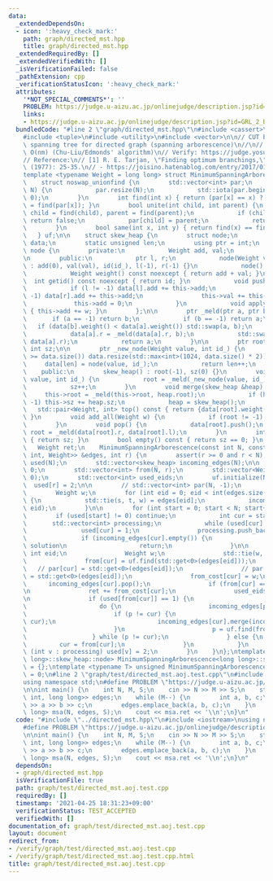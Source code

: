 ```yaml
---
data:
  _extendedDependsOn:
  - icon: ':heavy_check_mark:'
    path: graph/directed_mst.hpp
    title: graph/directed_mst.hpp
  _extendedRequiredBy: []
  _extendedVerifiedWith: []
  _isVerificationFailed: false
  _pathExtension: cpp
  _verificationStatusIcon: ':heavy_check_mark:'
  attributes:
    '*NOT_SPECIAL_COMMENTS*': ''
    PROBLEM: https://judge.u-aizu.ac.jp/onlinejudge/description.jsp?id=GRL_2_B
    links:
    - https://judge.u-aizu.ac.jp/onlinejudge/description.jsp?id=GRL_2_B
  bundledCode: "#line 2 \"graph/directed_mst.hpp\"\n#include <cassert>\n#include <numeric>\n\
    #include <tuple>\n#include <utility>\n#include <vector>\n\n// CUT begin\n// Minimum\
    \ spanning tree for directed graph (spanning arborescence)\n//\n// Complexity:\
    \ O(nm) (Chu-Liu/Edmonds' algorithm)\n// Verify: https://judge.yosupo.jp/problem/directedmst\n\
    // Reference:\n// [1] R. E. Tarjan, \"Finding optimum branchings,\" Networks 7.1\
    \ (1977): 25-35.\n// - https://joisino.hatenablog.com/entry/2017/01/11/230141\n\
    template <typename Weight = long long> struct MinimumSpanningArborescence {\n\
    \    struct noswap_unionfind {\n        std::vector<int> par;\n        void initialize(int\
    \ N) {\n            par.resize(N);\n            std::iota(par.begin(), par.end(),\
    \ 0);\n        }\n        int find(int x) { return (par[x] == x) ? x : par[x]\
    \ = find(par[x]); }\n        bool unite(int child, int parent) {\n           \
    \ child = find(child), parent = find(parent);\n            if (child == parent)\
    \ return false;\n            par[child] = parent;\n            return true;\n\
    \        }\n        bool same(int x, int y) { return find(x) == find(y); }\n \
    \   } uf;\n\n    struct skew_heap {\n        struct node;\n        static std::vector<node>\
    \ data;\n        static unsigned len;\n        using ptr = int;\n        struct\
    \ node {\n        private:\n            Weight add, val;\n            int id;\n\
    \n        public:\n            ptr l, r;\n            node(Weight val, int id_)\
    \ : add(0), val(val), id(id_), l(-1), r(-1) {}\n            node() = default;\n\
    \            Weight weight() const noexcept { return add + val; }\n          \
    \  int getid() const noexcept { return id; }\n            void push() {\n    \
    \            if (l != -1) data[l].add += this->add;\n                if (r !=\
    \ -1) data[r].add += this->add;\n                this->val += this->add;\n   \
    \             this->add = 0;\n            }\n            void apply(Weight w)\
    \ { this->add += w; }\n        };\n\n        ptr _meld(ptr a, ptr b) {\n     \
    \       if (a == -1) return b;\n            if (b == -1) return a;\n         \
    \   if (data[b].weight() < data[a].weight()) std::swap(a, b);\n            data[a].push();\n\
    \            data[a].r = _meld(data[a].r, b);\n            std::swap(data[a].l,\
    \ data[a].r);\n            return a;\n        }\n\n        ptr root;\n       \
    \ int sz;\n\n        ptr _new_node(Weight value, int id_) {\n            if (len\
    \ >= data.size()) data.resize(std::max<int>(1024, data.size() * 2));\n       \
    \     data[len] = node(value, id_);\n            return len++;\n        }\n\n\
    \    public:\n        skew_heap() : root(-1), sz(0) {}\n        void push(Weight\
    \ value, int id_) {\n            root = _meld(_new_node(value, id_), root);\n\
    \            sz++;\n        }\n        void merge(skew_heap &heap) {\n       \
    \     this->root = _meld(this->root, heap.root);\n            if (heap.root !=\
    \ -1) this->sz += heap.sz;\n            heap = skew_heap();\n        }\n     \
    \   std::pair<Weight, int> top() const { return {data[root].weight(), data[root].getid()};\
    \ }\n        void add_all(Weight w) {\n            if (root != -1) data[root].apply(w);\n\
    \        }\n        void pop() {\n            data[root].push();\n           \
    \ root = _meld(data[root].r, data[root].l);\n        }\n        int size() const\
    \ { return sz; }\n        bool empty() const { return sz == 0; }\n    };\n\n \
    \   Weight ret;\n    MinimumSpanningArborescence(const int N, const std::vector<std::tuple<int,\
    \ int, Weight>> &edges, int r) {\n        assert(r >= 0 and r < N);\n        std::vector<short>\
    \ used(N);\n        std::vector<skew_heap> incoming_edges(N);\n\n        ret =\
    \ 0;\n        std::vector<int> from(N, r);\n        std::vector<Weight> from_cost(N,\
    \ 0);\n        std::vector<int> used_eids;\n        uf.initialize(N);\n      \
    \  used[r] = 2;\n\n        // std::vector<int> par(N, -1);\n        int s, t;\n\
    \        Weight w;\n        for (int eid = 0; eid < int(edges.size()); eid++)\
    \ {\n            std::tie(s, t, w) = edges[eid];\n            incoming_edges[t].push(w,\
    \ eid);\n        }\n\n        for (int start = 0; start < N; start++) {\n    \
    \        if (used[start] != 0) continue;\n            int cur = start;\n     \
    \       std::vector<int> processing;\n            while (used[cur] != 2) {\n \
    \               used[cur] = 1;\n                processing.push_back(cur);\n \
    \               if (incoming_edges[cur].empty()) {\n                    // No\
    \ solution\n                    return;\n                }\n\n               \
    \ int eid;\n                Weight w;\n                std::tie(w, eid) = incoming_edges[cur].top();\n\
    \                from[cur] = uf.find(std::get<0>(edges[eid]));\n             \
    \   // par[cur] = std::get<0>(edges[eid]);\n                // par[std::get<1>(edges[eid])]\
    \ = std::get<0>(edges[eid]);\n                from_cost[cur] = w;\n          \
    \      incoming_edges[cur].pop();\n                if (from[cur] == cur) continue;\n\
    \n                ret += from_cost[cur];\n                used_eids.push_back(eid);\n\
    \n                if (used[from[cur]] == 1) {\n                    int p = cur;\n\
    \                    do {\n                        incoming_edges[p].add_all(-from_cost[p]);\n\
    \                        if (p != cur) {\n                            uf.unite(p,\
    \ cur);\n                            incoming_edges[cur].merge(incoming_edges[p]);\n\
    \                        }\n                        p = uf.find(from[p]);\n  \
    \                  } while (p != cur);\n                } else {\n           \
    \         cur = from[cur];\n                }\n            }\n            for\
    \ (int v : processing) used[v] = 2;\n        }\n    }\n};\ntemplate <>\nstd::vector<MinimumSpanningArborescence<long\
    \ long>::skew_heap::node> MinimumSpanningArborescence<long long>::skew_heap::data\
    \ = {};\ntemplate <typename T> unsigned MinimumSpanningArborescence<T>::skew_heap::len\
    \ = 0;\n#line 2 \"graph/test/directed_mst.aoj.test.cpp\"\n#include <iostream>\n\
    using namespace std;\n#define PROBLEM \"https://judge.u-aizu.ac.jp/onlinejudge/description.jsp?id=GRL_2_B\"\
    \n\nint main() {\n    int N, M, S;\n    cin >> N >> M >> S;\n    std::vector<std::tuple<int,\
    \ int, long long>> edges;\n    while (M--) {\n        int a, b, c;\n        cin\
    \ >> a >> b >> c;\n        edges.emplace_back(a, b, c);\n    }\n    MinimumSpanningArborescence<long\
    \ long> msa(N, edges, S);\n    cout << msa.ret << '\\n';\n}\n"
  code: "#include \"../directed_mst.hpp\"\n#include <iostream>\nusing namespace std;\n\
    #define PROBLEM \"https://judge.u-aizu.ac.jp/onlinejudge/description.jsp?id=GRL_2_B\"\
    \n\nint main() {\n    int N, M, S;\n    cin >> N >> M >> S;\n    std::vector<std::tuple<int,\
    \ int, long long>> edges;\n    while (M--) {\n        int a, b, c;\n        cin\
    \ >> a >> b >> c;\n        edges.emplace_back(a, b, c);\n    }\n    MinimumSpanningArborescence<long\
    \ long> msa(N, edges, S);\n    cout << msa.ret << '\\n';\n}\n"
  dependsOn:
  - graph/directed_mst.hpp
  isVerificationFile: true
  path: graph/test/directed_mst.aoj.test.cpp
  requiredBy: []
  timestamp: '2021-04-25 18:31:23+09:00'
  verificationStatus: TEST_ACCEPTED
  verifiedWith: []
documentation_of: graph/test/directed_mst.aoj.test.cpp
layout: document
redirect_from:
- /verify/graph/test/directed_mst.aoj.test.cpp
- /verify/graph/test/directed_mst.aoj.test.cpp.html
title: graph/test/directed_mst.aoj.test.cpp
---
```

